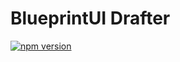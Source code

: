 # BlueprintUI Drafter

[![npm version](https://badge.fury.io/js/@blueprintui%2Fdrafter.svg)](https://badge.fury.io/js/@blueprintui%2Fdrafter)
